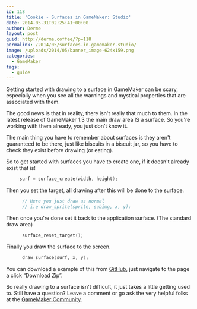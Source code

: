 ```yaml
---
id: 118
title: 'Cookie - Surfaces in GameMaker: Studio'
date: 2014-05-31T02:25:41+00:00
author: Derme
layout: post
guid: http://derme.coffee/?p=118
permalink: /2014/05/surfaces-in-gamemaker-studio/
image: /uploads/2014/05/banner_image-624x159.png
categories:
  - GameMaker
tags:
  - guide
---
```

Getting started with drawing to a surface in GameMaker can be scary, especially when you see all the warnings and mystical properties that are associated with them.

The good news is that in reality, there isn't really that much to them. In the latest release of GameMaker 1.3 the main draw area IS a surface. So you're working with them already, you just don't know it.

The main thing you have to remember about surfaces is they aren't guaranteed to be there, just like biscuits in a biscuit jar, so you have to check they exist before drawing (or eating).

So to get started with surfaces you have to create one, if it doesn't already exist that is!

```c
     surf = surface_create(width, height);
```

Then you set the target, all drawing after this will be done to the surface.

```c
      // Here you just draw as normal
      // i.e draw_sprite(sprite, subimg, x, y);
```

Then once you're done set it back to the application surface. (The standard draw area)

```c
      surface_reset_target();‏
```
Finally you draw the surface to the screen.

```c
      draw_surface(surf, x, y);
```

You can download a example of this from [GitHub](https://github.com/derme302/gms-guide-surfaces), just navigate to the page a click &#8220;Download Zip&#8221;.

So really drawing to a surface isn't difficult, it just takes a little getting used to. Still have a question? Leave a comment or go ask the very helpful folks at the [GameMaker Community](http://gmc.yoyogames.com/index.php?showforum=2).